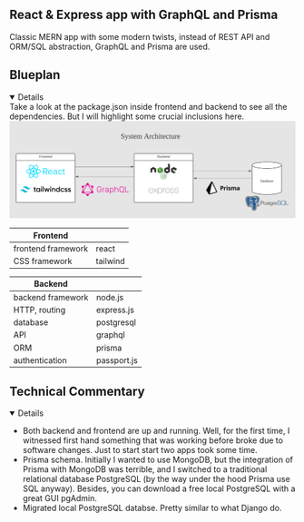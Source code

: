 ## React & Express app with GraphQL and Prisma

Classic MERN app with some modern twists, instead of REST API and ORM/SQL abstraction, GraphQL and Prisma are used.

## Blueplan
<details open>
Take a look at the package.json inside frontend and backend to see all the dependencies.
But I will highlight some crucial inclusions here.

<img src="./public/system_architecture.svg" alt="The system architecture of the app">

| Frontend         |            |
|------------------|------------|
| frontend framework | react |
| CSS framework | tailwind |


| Backend          |            |
|------------------|------------|
| backend framework| node.js    |
| HTTP, routing    | express.js |
| database         | postgresql |
| API              | graphql    |
| ORM              | prisma     |
| authentication   | passport.js|

</open>


## Technical Commentary
<details open>

<ul>
    <li>
        Both backend and frontend are up and running. Well, for the first time, I witnessed first hand something that was working before broke due to software changes. Just to start start two apps took some time.
    </li>
    <li>
        Prisma schema. Initially I wanted to use MongoDB, but the integration of Prisma with MongoDB was terrible, and I switched to a traditional relational database PostgreSQL (by the way under the hood Prisma use SQL anyway). Besides, you can download a free local PostgreSQL with a great GUI pgAdmin.
    </li>
    <li>
        Migrated local PostgreSQL databse. Pretty similar to what Django do.
    </li>
</ul>

</details>
